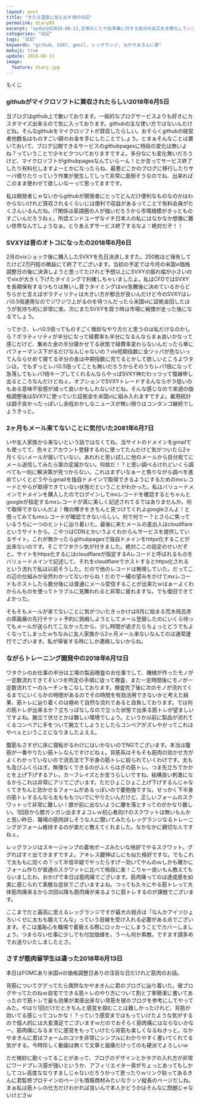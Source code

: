 ```yaml
---
layout: post
title: "きたる湿度に怯え出す頃の日記"
permalink: diary09
excerpt: "updated2018-06-13,日常のことや出来事に対する自分の反応を文章化していこうのコーナーです。特にテーマも設けずにつらつらと書いていくとっても楽しいコーナーです。見る人にとって楽しいコーナーかどうかは定かではありませんよー"
categories: "日記"
tags: "日記"
keywords: "github, SVXY, gmail, レッグランジ, なかやまきんに君"
mokuji: true
update: 2018-06-13
image:
  feature: diary.jpg
---
```


<div id="mokuji"><span>もくじ</span></div>

### githubがマイクロソフトに買収されたらしい2018年6月5日

当ブログはgithub上で動いております。一般的なブログサービスよりも好きにカスタマイズ出来るので気に入っております。githubの主な使い方ではないんだけどね。そんなgithubをマイクロソフトが買収したらしい。おそらくgithubの経営者他数名はものすごい額のお金を手にしたことでしょう。とまぁそんなことは置いておいて、ブログ公開できるサービスのgithubpagesに特段の変化は無いよね？っていうことで少々ビクついておりますですよ。多分なにも変化無いだろうけど、マイクロソフトがgithubpagesなんていらーん！とか言ってサービス終了したり有料化しますよーとかになったらね、最悪どこかのブログに移行したりサーバ借りたりっていう作業が発生してしって非常に面倒そうなのでね、出来ればこのまま使わせて欲しいなーって思ってますです。

私は開発者じゃないからgithubが開発者にとってどんだけ便利なものなのかはわからないけれど買収されるくらいには便利で収益があるってことで有料会員がたくさんいるんだね。IT関係は英語圏の人が強いだろうから市場規模がきっとものすごいんだろうねぇ。所詮エンドユーザなイチ日本人の私にはなかなか想像に難い世界なんでしょうなぁ。とりあえずサービス終了するなよ！絶対だぞ！！

### SVXYは昔のオトコになったの2018年6月6日

2月のvixショック後に購入したSVXYを先日決済しますた。250枚ほど保有してたけど2万円程の微益にて終了でございます。当初の予定では今月の米国vi価格調整日の後に決済しようと思ってたけれど予想以上にSVXYの振れ幅が小さいのでvixが大きく下げたタイミングで利確しちゃいましたよ。私はCFDではSVXYを長期保有するつもりは無いし買うタイミングはvix急騰後に決めているからどちらかと言えばボラティリティは大きい方が都合が良いんだけど今のSVXYはレバ0.5倍運用なのでジワジワ上がるのを待つんだったら米国viに証拠金回したほうが気持ち的に非常に楽。次にまたSVXYを買う時は市場に戦慄が走った後になるでしょう。

ってかさ、レバ0.5倍ってものすごく微妙なやり方だと思うのは私だけなのかしら？ボラティリティが半分になって経費率も半分になるんならまぁ良いかなって感じだけど、集めた金の半分寝かせてる状態で経費率変わらないんだったら単にパフォーマンス下がるだけなんじゃないの？vix短期指数に全ツッパが危ないってんならせめて寝てる半分の金は中期指数に充てるとかして欲しいところよワタシは。でもずっとレバ0.5倍ってことも無いだろうからそのうちレバ1倍になって急落してもレバ1倍キープしてくれるんならやっぱSVXY神だわっつって復縁申し出るところなんだけどねぇ。オプションでSVXYトレードするんならボラ低いのもある意味不安感が減って良いかもしれないけどね。そんな感じなので来週の価格調整後はSVXYに使っていた証拠金を米国viに組み入れますですよ。雇用統計は調子良かったっぽいし余程おかしなニュースが無い限りはコンタンゴ継続でしょうきっと。

### 2ヶ月もメール来てないことに気付いた2081年6月7日

いや友人家族から来ないという話ではなくてね。当サイトのドメインをgmailでも使ってて、色々とアカウント登録するのに使ってたんだけど気がついたら2ヶ月くらいメールが届いていない。あれれと思い試しに他のメールから自分宛てにメール送信してみたら案の定届かない。何故だ！？と思い調べるけれどいくら調べても一向に解決策が見つからない。これはまずいなぁーと焦りながら調べを進めていくとどうやらgmailを独自ドメインで取得できるようにするためのmxレコードとやらが取得できていない状態だということがわかった。私はバリュードメインでドメインを購入したのでログインしてmxレコードを確認するとちゃんとgoogleが指定するmxレコードが真に美しく記述されてるではありませんか。何で取得できないんだよ！俺の輝きをきちんと見つけてくれよgoogleさんよ！と憤ってみてもmxレコードが確認できないらしい。何で何でー？とさらに焦っているうちに一つのヒントに辿り着いた。最後に来たメールの差出人はcloudflareというサイトから。こやつはCDNとかいうよくわからんサービスを提供しているサイト。これが無かったらgithubpagesで独自ドメインをhttps化することが出来ないのです。そこでワタクシ気が付きました。絶対ここの設定のせいだぞと。サイトをhttps化するにはcloudflareが指定するAレコードと呼ばれるものをバリュードメインで記述して、それをcloudflareでホストするとhttps化されるという流れで私は以前そうした。だので他のレコードは無視していた。だってこの辺の仕組みが全然わかってないからね！だので一縷の望みをかけてmxレコードもホストしたら数分後には普通にメール受信することが出来たｗはぁーよくわからんものを使ってトラブルに見舞われると非常に疲れますな。でも復旧できてよかった。

そもそもメールが来てないことに気がついたきっかけは8月に始まる荒木飛呂彦の原画展の先行チケット予約に挑戦しようとしてメール登録したのにいくら待ってもメールが送られてこなかったから。少し時間が過ぎたらちょっとどうでもよくなってしまったｗちなみに友人家族から2ヶ月メール来ないなんてのは通常運行でございます。私が帰省する時にしか連絡しないからね。

### ながらトレーニング開発中の2018年6月12日

ワタクシのお仕事の半分は工場の製品検査のお仕事でして、機械が作ったモノが一定数流れてきてそいつを所定の手順に従って検査、また一定時間後にモノが一定数流れてーのルーチンをこなしております。検査完了後に次のモノが流れてくるまでにいくらかの時間があるのでその時間を有効活用できないかと考えた結果、筋トレに辿り着くのは極めて自然な流れであると自負しております。では何の筋トレが出来るか？立ちっぱなしなので立った状態で出来る筋トレが望ましいですよね。腕立て伏せとかは難しい環境でしょう。というか以前に製品が流れてくるコンベアに手をついて腕立てしようとしたらコンベアがズレやがってこれはやべぇということになりましたよええ。

腹筋もさすがに床に寝転がるわけにはいかないのでNGでございます。本当は腹筋が一番やりたい筋トレなんですけどねぇ。背筋系はそもそも筋肉の効かせ方がよくわかっていないので消去法で下半身の筋トレに絞られていくわけです。太もも及びふくらはぎ。無理なくできるのがふくらはぎの筋トレ。つま先立ちでかかとを上げ下げするアレ。カーフレイズとか言うらしいですね。結構良い刺激になるからこれは非常にアリでございます。ただひょこひょこ上げ下げするんじゃなくてきちんと効かせるフォームがあるっぽいので要勉強ですな。せっかく下半身の筋トレするんなら太もももついでにやりたいんだけど、正しいフォームのスクワットって非常に難しい！膝が前に出ないように腰を落とすってのがかなり難しい。1回目から膝ガンガン出ますよコレｗ初心者向けのスクワットは無いもんかと思い昨日、職場の筋肉詳しそうな人に聞いてみたらレッグランジなるトレーニングがフォーム維持するのが楽だと教えてくれました。なかなかに親切な人ですねぇ。

レッグランジはスキージャンプの着地ポーズみたいな格好でやるスクワット。ググればすぐ出てきますですよ。アキレス腱伸ばしにも似た格好ですな。でもこれで太ももに効くの？って半信半疑でやったらすげー効いてやんのｗしかも確かにフォーム作りが普通のスクワットに比べて格段に楽！こりゃー良いもん教えてもらいましたわ。おかげで本日は筋肉痛でございます。筋肉痛ってのは達成感を如実に感じられて素敵な症状でございますよね。つっても久々にやる筋トレって大体筋肉痛来るから次回以降も筋肉痛が来るように筋トレするのが課題でございます。

ここまでだと最高に思えるレッグランジですが最大の弱点は「なんかアイツひょろいくせに太もも鍛えてんな」っていう目線を受け入れる必要がある点でございます。そこは羞恥心を職場で着替える際にロッカーにしまうことでカバーしましょう。つまらない仕事に少しでも付加価値を。うーん何か素敵。ですます調多めでお送りいたしましたとさ。

### さすが筋肉留学生は違った2018年6月13日

本日はFOMCあり米国viの価格調整日ありの注目な日だけれど筋肉のお話。

背筋についてググってたら偶然なかやまきんに君のブログに辿り着いた。彼ブログやってたのねｗ自宅でできる筋トレのやり方について割と丁寧簡潔に書いてあったので筋トレで最も効果が実感出来ない背筋を彼のブログを参考にしてやってみた。やはり1回だけだときちんと感覚を掴むことは難しかったけれど、背筋が効いてる感じってコレかな！？っていう感覚まではもっていけたような気がするので個人的には大変満足でございますｗだのでおそらく筋肉痛にはならないかなー。筋肉痛になるまでに感覚をもっていけたら背筋も楽しくなるねきっと。なかやまきんに君はフォームのコツを非常にシンプルにわかりやすく書いてくれてる気がする。今時珍しく動画は無くて文章と画像だけってのも硬派でよろしいｗ

ただ微妙に勘ぐってることがあって、ブログのデザインとかタグの入れ方が非常にワードプレス感が強いというか、アフィリエイター臭がちょっとあってもしかしてコレ高度ななりすましじゃないだろうかって思ったりｗリンク貼ってあるきんに君監修プロテインのページも情報商材みたいなクッソ縦長のページだしね。まぁ私は筋トレの仕方だけわかれば良いんで本人かどうかはそんなに問題じゃないけどさｗ